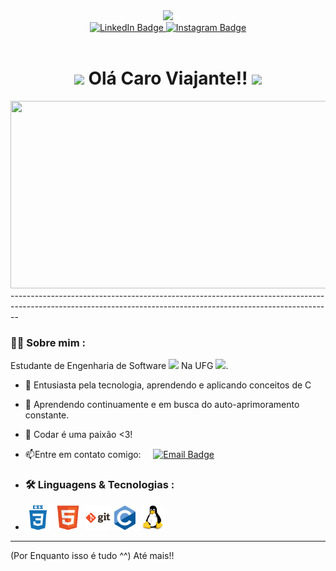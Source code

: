 <div id="header" align="center">
  <img src="https://media.giphy.com/media/M9gbBd9nbDrOTu1Mqx/giphy.gif" width="100"/>
</div>
<div id="badges" align="center">
  <a href="https://www.linkedin.com/in/marcello-ronald-silva-121086258/">
    <img src="https://img.shields.io/badge/LinkedIn-blue?style=for-the-badge&logo=linkedin&logoColor=white" alt="LinkedIn Badge"/>
  </a>
  <a href="https://www.instagram.com/mronald-js">
    <img src="https://img.shields.io/badge/Instagram-red?style=for-the-badge&logo=instagram&logoColor=white" alt="Instagram Badge"/>
  </a>
</div>
<div id="profile-views" align="center">
  <img src="https://komarev.com/ghpvc/?username=mronald-js&style=flat-square&color=blue" alt=""/>
</div>
<h1 align="center">
  <img src="https://media.giphy.com/media/l0IykOPjEJopboxWw/giphy.gif" width="50px"/>
  Olá Caro Viajante!!
  <img src="https://media.giphy.com/media/l0IykOPjEJopboxWw/giphy.gif" width="50px"/>
</h1>
<div align="center">
  <img src="https://media.giphy.com/media/dWesBcTLavkZuG35MI/giphy.gif" width="600" height="300"/>
</div>
--------------------------------------------------------------------------------------------------------------------------------------------------------------

### :man_technologist: Sobre mim :
Estudante de Engenharia de Software <img src="https://media.giphy.com/media/WUlplcMpOCEmTGBtBW/giphy.gif" width="30"> Na UFG <img src="https://media.giphy.com/media/9vUxZ9ShOIb6B2b3ij/giphy.gif" width="30"/>.
- :telescope: Entusiasta pela tecnologia, aprendendo e aplicando conceitos de C

- :dizzy: Aprendendo continuamente e em busca do auto-aprimoramento constante.

- :space_invader: Codar é uma paixão <3!
  
- :mailbox:Entre em contato comigo: &nbsp;&nbsp;&nbsp;&nbsp;[![Email Badge](https://img.shields.io/badge/Gmail-D14836?style=for-the-badge&logo=gmail&logoColor=white)](mailto:mronaldjs@gmail.com)

- ### :hammer_and_wrench: Linguagens & Tecnologias :
- <div>
  <img src="https://github.com/devicons/devicon/blob/master/icons/css3/css3-plain-wordmark.svg"  title="CSS3" alt="CSS" width="40" height="40"/>&nbsp;
  <img src="https://github.com/devicons/devicon/blob/master/icons/html5/html5-original.svg" title="HTML5" alt="HTML" width="40" height="40"/>&nbsp;
  <img src="https://github.com/devicons/devicon/blob/master/icons/git/git-original-wordmark.svg" title="Git" alt="Git" width="40" height="40"/>
  <img src="https://github.com/devicons/devicon/blob/master/icons/c/c-original.svg" title="C" alt="C" width="40" height="40"/>
  <img src="https://github.com/devicons/devicon/blob/master/icons/linux/linux-original.svg" title="Linux" alt="Linux" width="40" height="40"/>
</div>

------------------------------------------------------------------------------------------------------------------------------------------------------------------------------------------------------------------------
(Por Enquanto isso é tudo ^^) Até mais!!
